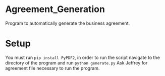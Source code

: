 # Agreement_Generation
Program to automatically generate the business agreement.

# Setup
You must run `pip install PyPDF2`, in order to run the script navigate to the directory of the program and run `python generate.py`
Ask Jeffrey for agreement file necessary to run the program.
